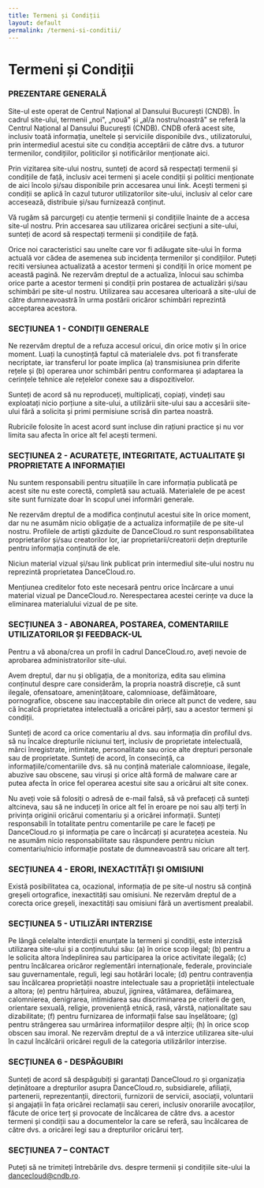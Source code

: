 ```yaml
---
title: Termeni și Condiții
layout: default
permalink: /termeni-si-conditii/
---
```


# Termeni și Condiții

### PREZENTARE GENERALĂ

Site-ul este operat de Centrul Național al Dansului București (CNDB). În cadrul site-ului, termenii „noi", „nouă" și „al/a nostru/noastră" se referă la Centrul Național al Dansului București (CNDB). CNDB oferă acest site, inclusiv toată informația, uneltele și serviciile disponibile dvs., utilizatorului, prin intermediul acestui site cu condiția acceptării de către dvs. a tuturor termenilor, condițiilor, politicilor și notificărilor menționate aici.

Prin vizitarea site-ului nostru, sunteți de acord să respectați termenii și condițiile de față, inclusiv acei termeni și acele condiții și politici menționate de aici încolo și/sau disponibile prin accesarea unui link. Acești termeni și condiții se aplică în cazul tuturor utilizatorilor site-ului, inclusiv al celor care accesează, distribuie și/sau furnizează conținut.

Vă rugăm să parcurgeți cu atenție termenii și condițiile înainte de a accesa site-ul nostru. Prin accesarea sau utilizarea oricărei secțiuni a site-ului, sunteți de acord să respectați termenii și condițiile de față.

Orice noi caracteristici sau unelte care vor fi adăugate site-ului în forma actuală vor cădea de asemenea sub incidența termenilor și condițiilor. Puteți reciti versiunea actualizată a acestor termeni și condiții în orice moment pe această pagină. Ne rezervăm dreptul de a actualiza, înlocui sau schimba orice parte a acestor termeni și condiții prin postarea de actualizări și/sau schimbări pe site-ul nostru. Utilizarea sau accesarea ulterioară a site-ului de către dumneavoastră în urma postării oricăror schimbări reprezintă acceptarea acestora.

### SECȚIUNEA 1 - CONDIȚII GENERALE

Ne rezervăm dreptul de a refuza accesul oricui, din orice motiv și în orice moment. Luați la cunoștință faptul că materialele dvs. pot fi transferate necriptate, iar transferul lor poate implica (a) transmisiunea prin diferite rețele și (b) operarea unor schimbări pentru conformarea și adaptarea la cerințele tehnice ale rețelelor conexe sau a dispozitivelor.

Sunteți de acord să nu reproduceți, multiplicați, copiați, vindeți sau exploatați nicio porțiune a site-ului, a utilizării site-ului sau a accesării site-ului fără a solicita și primi permisiune scrisă din partea noastră.

Rubricile folosite în acest acord sunt incluse din rațiuni practice și nu vor limita sau afecta în orice alt fel acești termeni.

### SECȚIUNEA 2 - ACURATEȚE, INTEGRITATE, ACTUALITATE ȘI PROPRIETATE A INFORMAȚIEI

Nu suntem responsabili pentru situațiile în care informația publicată pe acest site nu este corectă, completă sau actuală. Materialele de pe acest site sunt furnizate doar în scopul unei informări generale.

Ne rezervăm dreptul de a modifica conținutul acestui site în orice moment, dar nu ne asumăm nicio obligație de a actualiza informațiile de pe site-ul nostru. Profilele de artiști găzduite de DanceCloud.ro sunt responsabilitatea proprietarilor și/sau creatorilor lor, iar proprietarii/creatorii dețin drepturile pentru informația conținută de ele.

Niciun material vizual și/sau link publicat prin intermediul site-ului nostru nu reprezintă proprietatea DanceCloud.ro.

Mențiunea creditelor foto este necesară pentru orice încărcare a unui material vizual pe DanceCloud.ro. Nerespectarea acestei cerințe va duce la eliminarea materialului vizual de pe site.

### SECȚIUNEA 3 - ABONAREA, POSTAREA, COMENTARIILE UTILIZATORILOR ȘI FEEDBACK-UL

Pentru a vă abona/crea un profil în cadrul DanceCloud.ro, aveți nevoie de aprobarea administratorilor site-ului.

Avem dreptul, dar nu și obligația, de a monitoriza, edita sau elimina conținutul despre care considerăm, la propria noastră discreție, că sunt ilegale, ofensatoare, amenințătoare, calomnioase, defăimătoare, pornografice, obscene sau inacceptabile din oriece alt punct de vedere, sau că încalcă proprietatea intelectuală a oricărei părți, sau a acestor termeni și condiții.

Sunteți de acord ca orice comentariu al dvs. sau informația din profilul dvs. să nu încalce drepturile niciunui terț, inclusiv de proprietate intelectuală, mărci înregistrate, intimitate, personalitate sau orice alte drepturi personale sau de proprietate. Sunteți de acord, în consecință, ca informațiile/comentariile dvs. să nu conțină materiale calomnioase, ilegale, abuzive sau obscene, sau viruși și orice altă formă de malware care ar putea afecta în orice fel operarea acestui site sau a oricărui alt site conex.

Nu aveți voie să folosiți o adresă de e-mail falsă, să vă prefaceți că sunteți altcineva, sau să ne induceți în orice alt fel în eroare pe noi sau alți terți în privința originii oricărui comentariu și a oricărei informații. Sunteți responsabili în totalitate pentru comentariile pe care le faceți pe DanceCloud.ro și informația pe care o încărcați și acuratețea acesteia. Nu ne asumăm nicio responsabilitate sau răspundere pentru niciun comentariu/nicio informație postate de dumneavoastră sau oricare alt terț.

### SECȚIUNEA 4 - ERORI, INEXACTITĂȚI ȘI OMISIUNI

Există posibilitatea ca, ocazional, informația de pe site-ul nostru să conțină greșeli ortografice, inexactități sau omisiuni. Ne rezervăm dreptul de a corecta orice greșeli, inexactități sau omisiuni fără un avertisment prealabil.

### SECȚIUNEA 5 - UTILIZĂRI INTERZISE

Pe lângă celelalte interdicții enunțate la termeni și condiții, este interzisă utilizarea site-ului și a conținutului său: (a) în orice scop ilegal; (b) pentru a le solicita altora îndeplinirea sau participarea la orice activitate ilegală; (c) pentru încălcarea oricăror reglementări internaționale, federale, provinciale sau guvernamentale, reguli, legi sau hotărâri locale; (d) pentru contravenția sau încălcarea proprietății noastre intelectuale sau a proprietății intelectuale a altora; (e) pentru hărțuirea, abuzul, jignirea, vătămarea, defăimarea, calomnierea, denigrarea, intimidarea sau discriminarea pe criterii de gen, orientare sexuală, religie, proveniență etnică, rasă, vârstă, naționalitate sau dizabilitate; (f) pentru furnizarea de informații false sau înșelătoare; (g) pentru strângerea sau urmărirea informațiilor despre alții; (h) în orice scop obscen sau imoral. Ne rezervăm dreptul de a vă interzice utilizarea site-ului în cazul încălcării oricărei reguli de la categoria utilizărilor interzise.

### SECȚIUNEA 6 - DESPĂGUBIRI

Sunteți de acord să despăgubiți și garantați DanceCloud.ro și organizația deținătoare a drepturilor asupra DanceCloud.ro, subsidiarele, afiliații, partenerii, reprezentanții, directorii, furnizorii de servicii, asociații, voluntarii și angajații în fața oricărei reclamații sau cereri, inclusiv onorariile avocaților, făcute de orice terț și provocate de încălcarea de către dvs. a acestor termeni și condiții sau a documentelor la care se referă, sau încălcarea de către dvs. a oricărei legi sau a drepturilor oricărui terț.

### SECȚIUNEA 7 – CONTACT

Puteți să ne trimiteți întrebările dvs. despre termenii și condițiile site-ului la [dancecloud@cndb.ro](mailto:dancecloud@cndb.ro).
